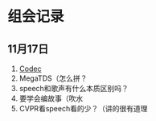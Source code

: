 # 组会记录
## 11月17日
1. [Codec](https://en.wikipedia.org/wiki/Codec)
2. MegaTDS（怎么拼？
3. speech和歌声有什么本质区别吗？
4. 要学会编故事（吹水
5. CVPR看speech看的少？（讲的很有道理